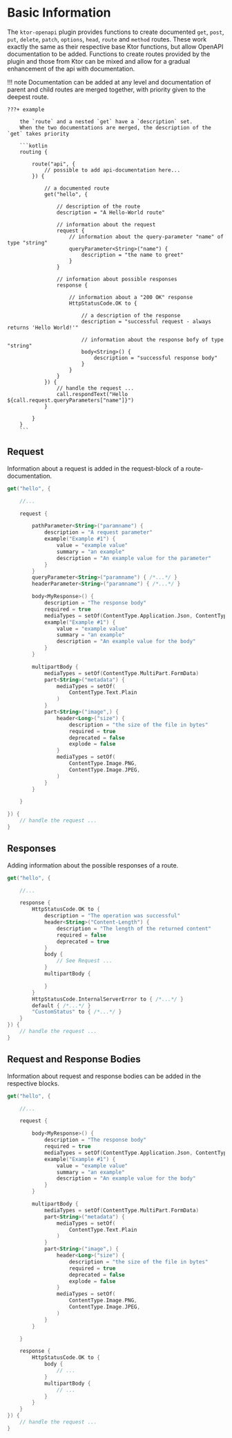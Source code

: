 # Basic Information

The `ktor-openapi` plugin provides functions to create documented `get`, `post`, `put`, `delete`, `patch`, `options`, `head`, `route` and `method` routes.
These work exactly the same as their respective base Ktor functions, but allow OpenAPI documentation to be added.
Functions to create routes provided by the plugin and those from Ktor can be mixed and allow for a gradual enhancement of the api with documentation.

!!! note
    Documentation can be added at any level and documentation of parent and child routes are merged together, with priority given to the deepest route.

    ???+ example

        the `route` and a nested `get` have a `description` set.
        When the two documentations are merged, the description of the `get` takes priority
    
        ```kotlin
        routing {
        
            route("api", {
                // possible to add api-documentation here...
            }) {
                
                // a documented route
                get("hello", {
                    
                    // description of the route
                    description = "A Hello-World route"
                    
                    // information about the request
                    request {
                        // information about the query-parameter "name" of type "string"
                        queryParameter<String>("name") {
                            description = "the name to greet"
                        }
                    }
                    
                    // information about possible responses
                    response {
                        
                        // information about a "200 OK" response
                        HttpStatusCode.OK to {
                        
                            // a description of the response
                            description = "successful request - always returns 'Hello World!'"
                            
                            // information about the response bofy of type "string"
                            body<String>() {
                                description = "successful response body"
                            }
                        }
                    }
                }) {
                    // handle the request ...
                    call.respondText("Hello ${call.request.queryParameters["name"]}")
                }
                
            }
        }
        ```


## Request

Information about a request is added in the request-block of a route-documentation.

```kotlin
get("hello", {

    //...

    request {

        pathParameter<String>("paramname") {
            description = "A request parameter"
            example("Example #1") {
                value = "example value"
                summary = "an example"
                description = "An example value for the parameter"
            }
        }
        queryParameter<String>("paramname") { /*...*/ }
        headerParameter<String>("paramname") { /*...*/ }

        body<MyResponse>() {
            description = "The response body"
            required = true
            mediaTypes = setOf(ContentType.Application.Json, ContentType.Application.Xml)
            example("Example #1") {
                value = "example value"
                summary = "an example"
                description = "An example value for the body"
            }
        }

        multipartBody {
            mediaTypes = setOf(ContentType.MultiPart.FormData)
            part<String>("metadata") {
                mediaTypes = setOf(
                    ContentType.Text.Plain
                )
            }
            part<String>("image",) {
                header<Long>("size") {
                    description = "the size of the file in bytes"
                    required = true
                    deprecated = false
                    explode = false
                }
                mediaTypes = setOf(
                    ContentType.Image.PNG,
                    ContentType.Image.JPEG,
                )
            }
        }

    }

}) {
    // handle the request ...
}
```

## Responses
Adding information about the possible responses of a route.

```kotlin
get("hello", {

    //...

    response {
        HttpStatusCode.OK to {
            description = "The operation was successful"
            header<String>("Content-Length") {
                description = "The length of the returned content"
                required = false
                deprecated = true
            }
            body {
                // See Request ...
            }
            multipartBody {

            }
        }
        HttpStatusCode.InternalServerError to { /*...*/ }
        default { /*...*/ }
        "CustomStatus" to { /*...*/ }
    }
}) {
    // handle the request ...
}
```

## Request and Response Bodies
Information about request and response bodies can be added in the respective blocks.

```kotlin
get("hello", {

    //...

    request {

        body<MyResponse>() {
            description = "The response body"
            required = true
            mediaTypes = setOf(ContentType.Application.Json, ContentType.Application.Xml)
            example("Example #1") {
                value = "example value"
                summary = "an example"
                description = "An example value for the body"
            }
        }

        multipartBody {
            mediaTypes = setOf(ContentType.MultiPart.FormData)
            part<String>("metadata") {
                mediaTypes = setOf(
                    ContentType.Text.Plain
                )
            }
            part<String>("image",) {
                header<Long>("size") {
                    description = "the size of the file in bytes"
                    required = true
                    deprecated = false
                    explode = false
                }
                mediaTypes = setOf(
                    ContentType.Image.PNG,
                    ContentType.Image.JPEG,
                )
            }
        }

    }

    response {
        HttpStatusCode.OK to {
            body {
                // ...
            }
            multipartBody {
                // ...
            }
        }
    }
}) {
    // handle the request ...
}
```
